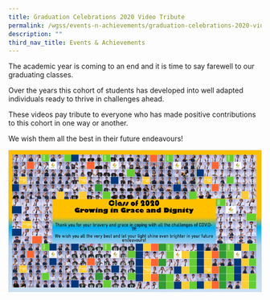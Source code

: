 ```yaml
---
title: Graduation Celebrations 2020 Video Tribute
permalink: /wgss/events-n-achievements/graduation-celebrations-2020-video-tribute/
description: ""
third_nav_title: Events & Achievements
---
```

  
The academic year is coming to an end and it is time to say farewell to our graduating classes.  

Over the years this cohort of students has developed into well adapted individuals ready to thrive in challenges ahead.

These videos pay tribute to everyone who has made positive contributions to this cohort in one way or another.

  

We wish them all the best in their future endeavours!

![Graduation Celebrations 2020 - Video Tribute](/images/Banner.png)